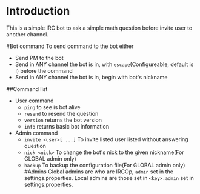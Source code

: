 # Introduction
This is a simple IRC bot to ask a simple math question before invite user to
another channel.

#Bot command
To send command to the bot either
* Send PM to the bot
* Send in ANY channel the bot is in, with `escape`(Configureable, default is !) before the command
* Send in ANY channel the bot is in, begin with bot's nickname

##Command list
* User command
    * `ping` to see is bot alive
    * `resend` to resend the question
    * `version` returns the bot version
    * `info` returns basic bot information
* Admin command
    * `invite <user>[ ...]` To invite listed user listed without answering question
    * `nick <nick>` To change the bot's nick to the given nickname(For GLOBAL admin only)
    * `backup` To backup the configuration file(For GLOBAL admin only)
#Admins
Global admins are who are IRCOp, `admin` set in the settings.properties.
Local admins are those set in `<key>.admin` set in settings.properties.

